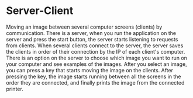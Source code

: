# Server-Client

Moving an image between several computer screens (clients) by communication.
There is a server, when you run the application on the server and press the start button, the server starts listening to requests from clients.
When several clients connect to the server, the server saves the clients in order of their connection by the IP of each client's computer.
There is an option on the server to choose which image you want to run on your computer and see examples of the images.
After you select an image, you can press a key that starts moving the image on the clients.
After pressing the key, the image starts running between all the screens in the order they are connected, and finally prints the image from the connected printer.
